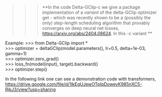 >>> **In the code Delta-GClip-c we give a package implementation of a *variant* of the delta-GClip optimizer get - which was recently shown to be a (possibly the only) step-length scheduling algorithm that provably converges on deep neural net losses, https://arxiv.org/abs/2404.08624. In this -c variant **

Example:
        >>> from Delta-GClip import * <br/>
        >>> optimizer = deltaGClip(model.parameters(), lr=0.5, delta=1e-03, gamma=1) <br/>
        >>> optimizer.zero_grad() <br/>
        >>> loss_fn(model(input), target).backward() <br/>
        >>> optimizer.step()<br/>

In the following link one can see a demonstration code with transformers, <br/>
https://drive.google.com/file/d/1lkEgUJewOTpIpDoweyK985nXC5-RjkJ3/view?usp=sharing
